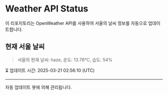 
# Weather API Status

이 리포지토리는 OpenWeather API를 사용하여 서울의 날씨 정보를 자동으로 업데이트합니다.

## 현재 서울 날씨
> 서울의 현재 날씨: haze, 온도: 13.76°C, 습도: 54%

⏳ 업데이트 시간: 2025-03-21 02:56:10 (UTC)

---
자동 업데이트 봇에 의해 관리됩니다.
